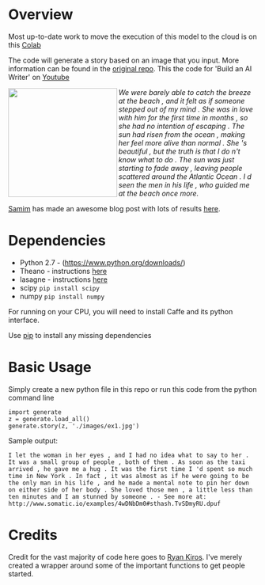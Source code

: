 Overview
============
Most up-to-date work to move the execution of this model to the cloud is on this [Colab](https://colab.research.google.com/drive/1jMfPKdp00bFtS9LoSUHXoQEZ8sRH37-R)

The code will generate a story based on an image that you input. More information can be found in the [original repo](https://github.com/ryankiros/neural-storyteller). This the code for 'Build an AI Writer' on [Youtube](https://youtu.be/x24VEUEph0Q)

<img src="https://github.com/ryankiros/neural-storyteller/blob/master/images/ex1.jpg" height="220px" align="left">

*We were barely able to catch the breeze at the beach , and it felt as if someone stepped out of my mind . She was in love with him for the first time in months , so she had no intention of escaping . The sun had risen from the ocean , making her feel more alive than normal . She 's beautiful , but the truth is that I do n't know what to do . The sun was just starting to fade away , leaving people scattered around the Atlantic Ocean . I d seen the men in his life , who guided me at the beach once more.*

[Samim](http://samim.io/) has made an awesome blog post with lots of results [here](https://medium.com/@samim/generating-stories-about-images-d163ba41e4ed).


Dependencies
============

* Python 2.7 - (https://www.python.org/downloads/)
* Theano - instructions [here](http://deeplearning.net/software/theano/install.html)
* lasagne - instructions [here](http://lasagne.readthedocs.io/en/latest/user/installation.html)
* scipy `pip install scipy `
* numpy `pip install numpy`

For running on your CPU, you will need to install Caffe and its python interface.

Use [pip](https://pypi.python.org/pypi/pip) to install any missing dependencies

Basic Usage
===========

Simply create a new python file in this repo or run this code from the python command line
```shell
import generate
z = generate.load_all()
generate.story(z, './images/ex1.jpg')
```

Sample output: 
```shell
I let the woman in her eyes , and I had no idea what to say to her . It was a small group of people , both of them . As soon as the taxi arrived , he gave me a hug . It was the first time I 'd spent so much time in New York . In fact , it was almost as if he were going to be the only man in his life , and he made a mental note to pin her down on either side of her body . She loved those men , a little less than ten minutes and I am stunned by someone . - See more at: http://www.somatic.io/examples/4wDNbDm0#sthash.TvSDmyRU.dpuf
```

Credits
===========
Credit for the vast majority of code here goes to [Ryan Kiros](https://github.com/ryankiros). I've merely created a wrapper around some of the important functions to get people started.
